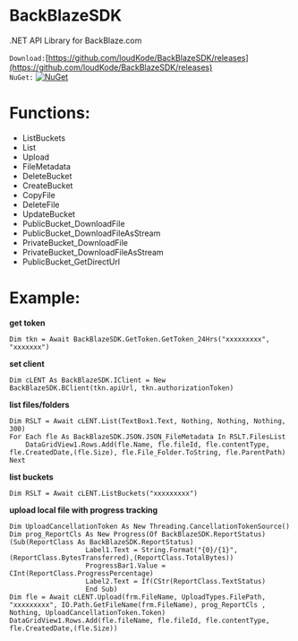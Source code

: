 # BackBlazeSDK
.NET API Library for BackBlaze.com


`Download:`[https://github.com/loudKode/BackBlazeSDK/releases](https://github.com/loudKode/BackBlazeSDK/releases)<br>
`NuGet:`
[![NuGet](https://img.shields.io/nuget/v/DeQmaTech.BackBlazeSDK.svg?style=flat-square&logo=nuget)](https://www.nuget.org/packages/DeQmaTech.BackBlazeSDK)<br>

# Functions:
* ListBuckets
* List
* Upload
* FileMetadata
* DeleteBucket
* CreateBucket
* CopyFile
* DeleteFile
* UpdateBucket
* PublicBucket_DownloadFile
* PublicBucket_DownloadFileAsStream
* PrivateBucket_DownloadFile
* PrivateBucket_DownloadFileAsStream
* PublicBucket_GetDirectUrl


# Example:
**get token**
```vb.net
Dim tkn = Await BackBlazeSDK.GetToken.GetToken_24Hrs("xxxxxxxxx", "xxxxxxx")
```
**set client**
```vb.net
Dim cLENT As BackBlazeSDK.IClient = New BackBlazeSDK.BClient(tkn.apiUrl, tkn.authorizationToken)
```
**list files/folders**
```vb.net
Dim RSLT = Await cLENT.List(TextBox1.Text, Nothing, Nothing, Nothing, 300)
For Each fle As BackBlazeSDK.JSON.JSON_FileMetadata In RSLT.FilesList
    DataGridView1.Rows.Add(fle.Name, fle.fileId, fle.contentType, fle.CreatedDate,(fle.Size), fle.File_Folder.ToString, fle.ParentPath)
Next
```
**list buckets**
```vb.net
Dim RSLT = Await cLENT.ListBuckets("xxxxxxxxx")
```
**upload local file with progress tracking**
```vb.net
Dim UploadCancellationToken As New Threading.CancellationTokenSource()
Dim prog_ReportCls As New Progress(Of BackBlazeSDK.ReportStatus)(Sub(ReportClass As BackBlazeSDK.ReportStatus)
                   Label1.Text = String.Format("{0}/{1}",(ReportClass.BytesTransferred),(ReportClass.TotalBytes))
                   ProgressBar1.Value = CInt(ReportClass.ProgressPercentage)
                   Label2.Text = If(CStr(ReportClass.TextStatus)
                   End Sub)
Dim fle = Await cLENT.Upload(frm.FileName, UploadTypes.FilePath, "xxxxxxxxx", IO.Path.GetFileName(frm.FileName), prog_ReportCls , Nothing, UploadCancellationToken.Token)
DataGridView1.Rows.Add(fle.fileName, fle.fileId, fle.contentType, fle.CreatedDate,(fle.Size))
```
